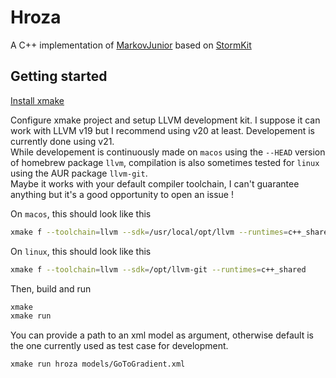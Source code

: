 # Hroza

A C++ implementation of [MarkovJunior](https://github.com/mxgmn/MarkovJunior) based on [StormKit](https://github.com/TapzCrew/StormKit)

## Getting started

[Install xmake](https://xmake.io/#/getting_started)

Configure xmake project and setup LLVM development kit. I suppose it can work with LLVM v19 but I recommend using v20 at least. Developement is currently done using v21.  
While developement is continuously made on `macos` using the `--HEAD` version of homebrew package `llvm`, compilation is also sometimes tested for `linux` using the AUR package `llvm-git`.  
Maybe it works with your default compiler toolchain, I can't guarantee anything but it's a good opportunity to open an issue !  

On `macos`, this should look like this
```sh
xmake f --toolchain=llvm --sdk=/usr/local/opt/llvm --runtimes=c++_shared
```

On `linux`, this should look like this
```sh
xmake f --toolchain=llvm --sdk=/opt/llvm-git --runtimes=c++_shared
```

Then, build and run
```sh
xmake
xmake run
```

You can provide a path to an xml model as argument, otherwise default is the one currently used as test case for development.  
```sh
xmake run hroza models/GoToGradient.xml
```
